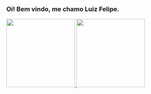 ### Oi! Bem vindo, me chamo Luiz Felipe.

<div>
  <a href="https://github.com/luizfelipe9627">
  <img height="180em" src="https://github-readme-stats.vercel.app/api?username=luizfelipe&show_icons=true&theme=dracula&include_all_commits=true&count_private=true"/>
  <img height="180em" src="https://github-readme-stats.vercel.app/api/top-langs/?username=luizfelipe&layout=compact&langs_count=7&theme=dracula"/>
</div>
